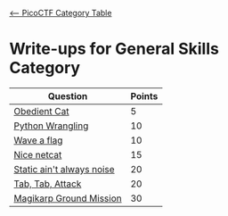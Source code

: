 [<-- PicoCTF Category Table](../../README.md#2-picoctf)

# Write-ups for General Skills Category

|Question|Points|
|--------|------|
|[Obedient Cat](./Obsidian%20Cat/writeup.md)|5|
|[Python Wrangling](./Python%20Wrangling/writeup.md)|10|
|[Wave a flag](./Wave%20a%20Flag/writeup.md)|10|
|[Nice netcat](./Nice%20Netcat/writeup.md)|15|
|[Static ain't always noise](./Static%20ain't%20always%20noise/writeup.md)|20|
|[Tab, Tab, Attack](./Tab%20Tab%20Attack/writeup.md)|20|
|[Magikarp Ground Mission](./Magikarp%20Ground%20Mission/writeup.md)|30|